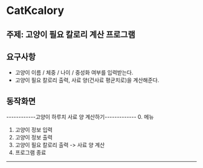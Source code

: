 # CatKcalory

## 주제: 고양이 필요 칼로리 계산 프로그램

 
## 요구사항
 - 고양이 이름 / 체중 / 나이 / 중성화 여부를 입력받는다.
 - 고양이 필요 칼로리 출력, 사료 양(건사료 평균치로)을 계산해준다.
   
   
## 동작화면
------------고양이 하루치 사료 양 계산하기-------------
0. 메뉴 
1. 고양이 정보 입력 
2. 고양이 정보 출력 
3. 고양이 필요 칼로리 출력 -> 사료 양 계산 
3. 프로그램 종료 
-----------------------------------------------------
   

